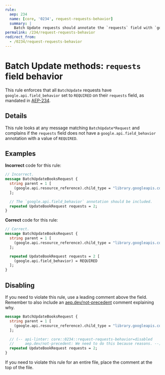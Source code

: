```yaml
---
rule:
  aep: 234
  name: [core, '0234', request-requests-behavior]
  summary: |
    Batch Update requests should annotate the `requests` field with `google.api.field_behavior`.
permalink: /234/request-requests-behavior
redirect_from:
  - /0234/request-requests-behavior
---
```


# Batch Update methods: `requests` field behavior

This rule enforces that all `BatchUpdate` requests have
`google.api.field_behavior` set to `REQUIRED` on their `requests` field, as
mandated in [AEP-234][].

## Details

This rule looks at any message matching `BatchUpdate*Request` and complains if the
`requests` field does not have a `google.api.field_behavior` annotation with a
value of `REQUIRED`.

## Examples

**Incorrect** code for this rule:

```proto
// Incorrect.
message BatchUpdateBooksRequest {
  string parent = 1 [
    (google.api.resource_reference).child_type = "library.googleapis.com/Book"
  ];

  // The `google.api.field_behavior` annotation should be included.
  repeated UpdateBookRequest requests = 2;
}
```

**Correct** code for this rule:

```proto
// Correct.
message BatchUpdateBooksRequest {
  string parent = 1 [
    (google.api.resource_reference).child_type = "library.googleapis.com/Book"
  ];

  repeated UpdateBookRequest requests = 2 [
    (google.api.field_behavior) = REQUIRED
  ];
}
```

## Disabling

If you need to violate this rule, use a leading comment above the field.
Remember to also include an [aep.dev/not-precedent][] comment explaining why.

```proto
message BatchUpdateBooksRequest {
  string parent = 1 [
    (google.api.resource_reference).child_type = "library.googleapis.com/Book"
  ];

  // (-- api-linter: core::0234::request-requests-behavior=disabled
  //     aep.dev/not-precedent: We need to do this because reasons. --)
  repeated UpdateBookRequest requests = 2;
}
```

If you need to violate this rule for an entire file, place the comment at the
top of the file.

[aep-234]: https://aep.dev/234
[aep.dev/not-precedent]: https://aep.dev/not-precedent
